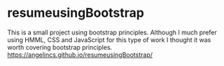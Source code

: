 # resumeusingBootstrap
This is a small project using bootstrap principles. Although I much prefer using HMML, CSS and JavaScript for this type of work I thought it was worth covering bootstrap principles.
https://angelincs.github.io/resumeusingBootstrap/
